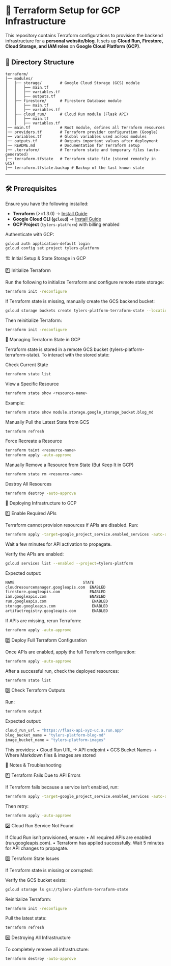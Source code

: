 # 🚀 Terraform Setup for GCP Infrastructure

This repository contains Terraform configurations to provision the backend infrastructure for a **personal website/blog**. It sets up **Cloud Run, Firestore, Cloud Storage, and IAM roles** on **Google Cloud Platform (GCP)**.

## 📂 Directory Structure

```
terraform/
│── modules/
│   ├── storage/        # Google Cloud Storage (GCS) module
│   │   ├── main.tf
│   │   ├── variables.tf
│   │   ├── outputs.tf
│   ├── firestore/      # Firestore Database module
│   │   ├── main.tf
│   │   ├── variables.tf
│   ├── cloud_run/      # Cloud Run module (Flask API)
│   │   ├── main.tf
│   │   ├── variables.tf
│── main.tf             # Root module, defines all Terraform resources
│── providers.tf        # Terraform provider configuration (Google)
│── variables.tf        # Global variables used across modules
│── outputs.tf          # Outputs important values after deployment
│── README.md           # Documentation for Terraform setup
│── .terraform/         # Terraform state and temporary files (auto-generated)
│── terraform.tfstate   # Terraform state file (stored remotely in GCS)
│── terraform.tfstate.backup # Backup of the last known state
```

---

## 🛠 Prerequisites

Ensure you have the following installed:

- **Terraform** (>=1.3.0) → [Install Guide](https://developer.hashicorp.com/terraform/downloads)
- **Google Cloud CLI (`gcloud`)** → [Install Guide](https://cloud.google.com/sdk/docs/install)
- **GCP Project** (`tylers-platform`) with billing enabled

Authenticate with GCP:

```sh
gcloud auth application-default login
gcloud config set project tylers-platform
```

🏗️ Initial Setup & State Storage in GCP

1️⃣ Initialize Terraform

Run the following to initialize Terraform and configure remote state storage:

```sh
terraform init -reconfigure
```

If Terraform state is missing, manually create the GCS backend bucket:

```sh
gcloud storage buckets create tylers-platform-terraform-state --location=us-central1
```

Then reinitialize Terraform:

```sh
terraform init -reconfigure
```

🔄 Managing Terraform State in GCP

Terraform state is stored in a remote GCS bucket (tylers-platform-terraform-state). To interact with the stored state:

Check Current State

```sh
terraform state list
```

View a Specific Resource

```sh
terraform state show <resource-name>
```

Example:

```sh
terraform state show module.storage.google_storage_bucket.blog_md
```

Manually Pull the Latest State from GCS

```sh
terraform refresh
```

Force Recreate a Resource

```sh
terraform taint <resource-name>
terraform apply -auto-approve
```

Manually Remove a Resource from State (But Keep It in GCP)

```sh
terraform state rm <resource-name>
```

Destroy All Resources

```sh
terraform destroy -auto-approve
```

🚀 Deploying Infrastructure to GCP

1️⃣ Enable Required APIs

Terraform cannot provision resources if APIs are disabled. Run:

```sh
terraform apply -target=google_project_service.enabled_services -auto-approve
```

Wait a few minutes for API activation to propagate.

Verify the APIs are enabled:

```sh
gcloud services list --enabled --project=tylers-platform
```

Expected output:

```sh
NAME                              STATE
cloudresourcemanager.googleapis.com  ENABLED
firestore.googleapis.com             ENABLED
iam.googleapis.com                   ENABLED
run.googleapis.com                    ENABLED
storage.googleapis.com                ENABLED
artifactregistry.googleapis.com       ENABLED
```

If APIs are missing, rerun Terraform:

```sh
terraform apply -auto-approve
```

2️⃣ Deploy Full Terraform Configuration

Once APIs are enabled, apply the full Terraform configuration:

```sh
terraform apply -auto-approve
```

After a successful run, check the deployed resources:

```sh
terraform state list
```

3️⃣ Check Terraform Outputs

Run:

```sh
terraform output
```

Expected output:

```sh
cloud_run_url = "https://flask-api-xyz-uc.a.run.app"
blog_bucket_name = "tylers-platform-blog-md"
image_bucket_name = "tylers-platform-images"
```

This provides:
	•	Cloud Run URL → API endpoint
	•	GCS Bucket Names → Where Markdown files & images are stored

📌 Notes & Troubleshooting

1️⃣ Terraform Fails Due to API Errors

If Terraform fails because a service isn’t enabled, run:

```sh
terraform apply -target=google_project_service.enabled_services -auto-approve
```

Then retry:

```sh
terraform apply -auto-approve
```

2️⃣ Cloud Run Service Not Found

If Cloud Run isn’t provisioned, ensure:
	•	All required APIs are enabled (run.googleapis.com).
	•	Terraform has applied successfully. Wait 5 minutes for API changes to propagate.

3️⃣ Terraform State Issues

If Terraform state is missing or corrupted:

Verify the GCS bucket exists:

```sh
gcloud storage ls gs://tylers-platform-terraform-state
```


Reinitialize Terraform:

```sh
terraform init -reconfigure
```


Pull the latest state:

```sh
terraform refresh
```

4️⃣ Destroying All Infrastructure

To completely remove all infrastructure:

```sh
terraform destroy -auto-approve
```